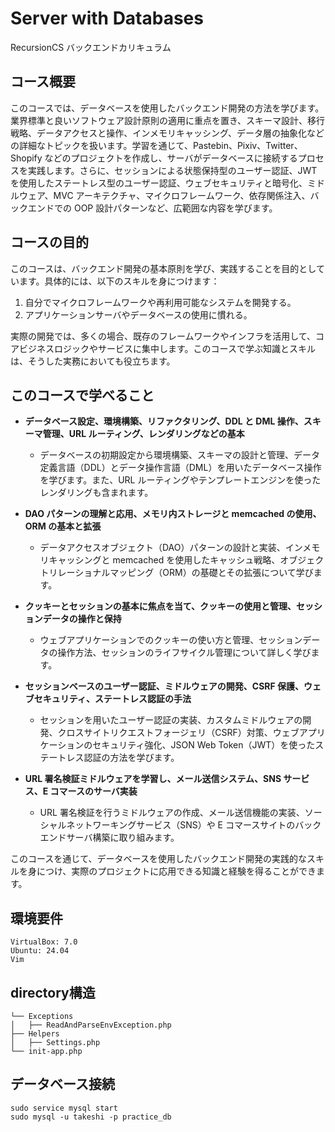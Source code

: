 # Server with Databases

RecursionCS バックエンドカリキュラム

## コース概要

このコースでは、データベースを使用したバックエンド開発の方法を学びます。業界標準と良いソフトウェア設計原則の適用に重点を置き、スキーマ設計、移行戦略、データアクセスと操作、インメモリキャッシング、データ層の抽象化などの詳細なトピックを扱います。学習を通じて、Pastebin、Pixiv、Twitter、Shopify などのプロジェクトを作成し、サーバがデータベースに接続するプロセスを実践します。さらに、セッションによる状態保持型のユーザー認証、JWT を使用したステートレス型のユーザー認証、ウェブセキュリティと暗号化、ミドルウェア、MVC アーキテクチャ、マイクロフレームワーク、依存関係注入、バックエンドでの OOP 設計パターンなど、広範囲な内容を学びます。

## コースの目的

このコースは、バックエンド開発の基本原則を学び、実践することを目的としています。具体的には、以下のスキルを身につけます：

1. 自分でマイクロフレームワークや再利用可能なシステムを開発する。
2. アプリケーションサーバやデータベースの使用に慣れる。

実際の開発では、多くの場合、既存のフレームワークやインフラを活用して、コアビジネスロジックやサービスに集中します。このコースで学ぶ知識とスキルは、そうした実務においても役立ちます。

## このコースで学べること

- **データベース設定、環境構築、リファクタリング、DDL と DML 操作、スキーマ管理、URL ルーティング、レンダリングなどの基本**

  - データベースの初期設定から環境構築、スキーマの設計と管理、データ定義言語（DDL）とデータ操作言語（DML）を用いたデータベース操作を学びます。また、URL ルーティングやテンプレートエンジンを使ったレンダリングも含まれます。

- **DAO パターンの理解と応用、メモリ内ストレージと memcached の使用、ORM の基本と拡張**

  - データアクセスオブジェクト（DAO）パターンの設計と実装、インメモリキャッシングと memcached を使用したキャッシュ戦略、オブジェクトリレーショナルマッピング（ORM）の基礎とその拡張について学びます。

- **クッキーとセッションの基本に焦点を当て、クッキーの使用と管理、セッションデータの操作と保持**

  - ウェブアプリケーションでのクッキーの使い方と管理、セッションデータの操作方法、セッションのライフサイクル管理について詳しく学びます。

- **セッションベースのユーザー認証、ミドルウェアの開発、CSRF 保護、ウェブセキュリティ、ステートレス認証の手法**

  - セッションを用いたユーザー認証の実装、カスタムミドルウェアの開発、クロスサイトリクエストフォージェリ（CSRF）対策、ウェブアプリケーションのセキュリティ強化、JSON Web Token（JWT）を使ったステートレス認証の方法を学びます。

- **URL 署名検証ミドルウェアを学習し、メール送信システム、SNS サービス、E コマースのサーバ実装**
  - URL 署名検証を行うミドルウェアの作成、メール送信機能の実装、ソーシャルネットワーキングサービス（SNS）や E コマースサイトのバックエンドサーバ構築に取り組みます。

このコースを通じて、データベースを使用したバックエンド開発の実践的なスキルを身につけ、実際のプロジェクトに応用できる知識と経験を得ることができます。

## 環境要件

```
VirtualBox: 7.0
Ubuntu: 24.04
Vim
```

## directory構造
```
└── Exceptions
│   ├── ReadAndParseEnvException.php
├── Helpers
│   ├── Settings.php
└── init-app.php
```

## データベース接続
```
sudo service mysql start
sudo mysql -u takeshi -p practice_db
```

